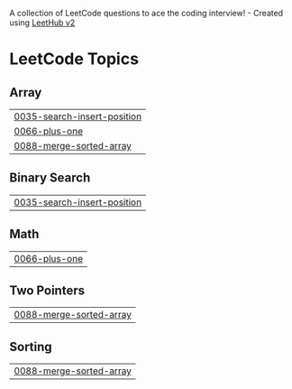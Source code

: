 A collection of LeetCode questions to ace the coding interview! - Created using [LeetHub v2](https://github.com/arunbhardwaj/LeetHub-2.0)
<!---LeetCode Topics Start-->
# LeetCode Topics
## Array
|  |
| ------- |
| [0035-search-insert-position](https://github.com/hieuhv95/leetcode/tree/master/0035-search-insert-position) |
| [0066-plus-one](https://github.com/hieuhv95/leetcode/tree/master/0066-plus-one) |
| [0088-merge-sorted-array](https://github.com/hieuhv95/leetcode/tree/master/0088-merge-sorted-array) |
## Binary Search
|  |
| ------- |
| [0035-search-insert-position](https://github.com/hieuhv95/leetcode/tree/master/0035-search-insert-position) |
## Math
|  |
| ------- |
| [0066-plus-one](https://github.com/hieuhv95/leetcode/tree/master/0066-plus-one) |
## Two Pointers
|  |
| ------- |
| [0088-merge-sorted-array](https://github.com/hieuhv95/leetcode/tree/master/0088-merge-sorted-array) |
## Sorting
|  |
| ------- |
| [0088-merge-sorted-array](https://github.com/hieuhv95/leetcode/tree/master/0088-merge-sorted-array) |
<!---LeetCode Topics End-->